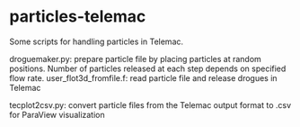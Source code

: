 # particles-telemac

Some scripts for handling particles in Telemac.

droguemaker.py: prepare particle file by placing particles at random positions. Number of particles released at each step depends on specified flow rate.
user_flot3d_fromfile.f: read particle file and release drogues in Telemac

tecplot2csv.py: convert particle files from the Telemac output format to .csv for ParaView visualization
